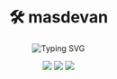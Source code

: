 <h1 align="center">
  🛠️ masdevan
</h1>

<p align="center">
  <img src="https://readme-typing-svg.herokuapp.com?font=Fira+Code&pause=1000&color=F97316&center=true&vCenter=true&width=435&lines=Welcome+to+my+Dev+Toolkit!;Built+with+love%2C+bugs%2C+and+too+much+coffee" alt="Typing SVG" />
</p>

<p align="center">
  <img src="https://img.shields.io/badge/Made%20With-Vanilla%20JS-%23facc15?style=for-the-badge&logo=javascript&logoColor=black"/>
  <img src="https://img.shields.io/badge/Coffee%20Level-Over%209000%20☕-%23b45309?style=for-the-badge"/>
  <img src="https://img.shields.io/badge/Framework-Free-%23734bd2?style=for-the-badge"/>
</p>
